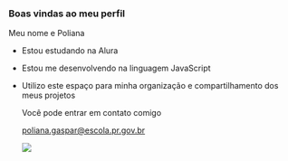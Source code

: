 ### Boas vindas ao meu perfil

Meu nome e Poliana

- Estou estudando na Alura
- Estou me desenvolvendo na linguagem JavaScript
- Utilizo este espaço para minha organização e compartilhamento dos meus projetos

  Você pode entrar em contato comigo

  poliana.gaspar@escola.pr.gov.br

  ![](https://media.tenor.com/39HgwuomHR8AAAAi/stitch-angel.gif)
  

